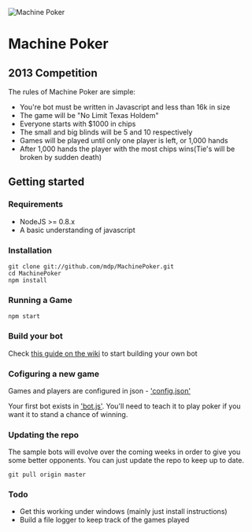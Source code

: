 ![Machine
Poker](https://s3.amazonaws.com/img.mdp.im/MachinePokerLogo.png)
# Machine Poker

## 2013 Competition

The rules of Machine Poker are simple:

- You're bot must be written in Javascript and less than 16k in size
- The game will be "No Limit Texas Holdem"
- Everyone starts with $1000 in chips
- The small and big blinds will be 5 and 10 respectively
- Games will be played until only one player is left, or 1,000 hands
- After 1,000 hands the player with the most chips wins(Tie's will be broken by sudden death)

## Getting started

### Requirements

- NodeJS >= 0.8.x
- A basic understanding of javascript

### Installation

    git clone git://github.com/mdp/MachinePoker.git
    cd MachinePoker
    npm install

### Running a Game

    npm start

### Build your bot

Check [this guide on the wiki](MachinePoker/wiki) to start building your own bot

### Cofiguring a new game

Games and players are configured in json - ['config.json'](config.json)

Your first bot exists in ['bot.js'](bot.js). You'll need to teach it to
play poker if you want it to stand a chance of winning.

### Updating the repo

The sample bots will evolve over the coming weeks in order to give you
some better opponents. You can just update the repo to keep up to date.

    git pull origin master

### Todo

- Get this working under windows (mainly just install instructions)
- Build a file logger to keep track of the games played


